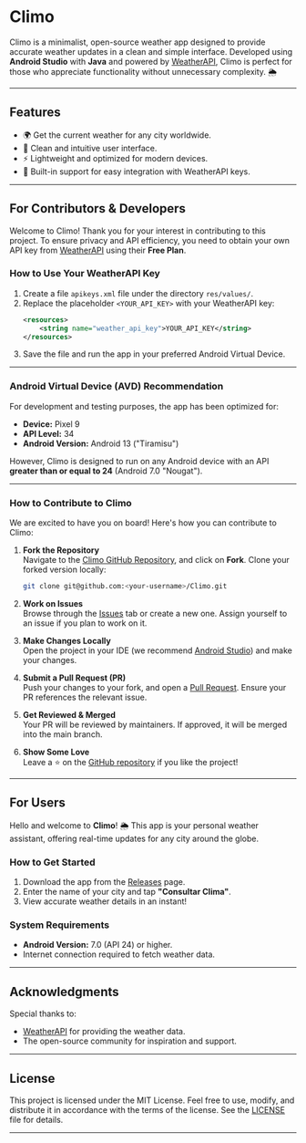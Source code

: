 # **Climo**
Climo is a minimalist, open-source weather app designed to provide accurate weather updates in a clean and simple interface. Developed using **Android Studio** with **Java** and powered by [WeatherAPI](https://www.weatherapi.com/), Climo is perfect for those who appreciate functionality without unnecessary complexity. 🌦️

---

## **Features**
- 🌍 Get the current weather for any city worldwide.
- 🧭 Clean and intuitive user interface.
- ⚡ Lightweight and optimized for modern devices.
- 🔑 Built-in support for easy integration with WeatherAPI keys.

---

## **For Contributors & Developers**
Welcome to Climo! Thank you for your interest in contributing to this project. To ensure privacy and API efficiency, you need to obtain your own API key from [WeatherAPI](https://www.weatherapi.com/) using their **Free Plan**.

### **How to Use Your WeatherAPI Key**
1. Create a file `apikeys.xml` file under the directory `res/values/`.
2. Replace the placeholder `<YOUR_API_KEY>` with your WeatherAPI key:
   ```xml
   <resources>
       <string name="weather_api_key">YOUR_API_KEY</string>
   </resources>
   ```
3. Save the file and run the app in your preferred Android Virtual Device.

---

### **Android Virtual Device (AVD) Recommendation**
For development and testing purposes, the app has been optimized for:
- **Device:** Pixel 9
- **API Level:** 34
- **Android Version:** Android 13 ("Tiramisu")

However, Climo is designed to run on any Android device with an API **greater than or equal to 24** (Android 7.0 "Nougat").

---

### **How to Contribute to Climo**
We are excited to have you on board! Here's how you can contribute to Climo:

1. **Fork the Repository**  
   Navigate to the [Climo GitHub Repository](https://github.com/aaronrojas32/Climo), and click on **Fork**. Clone your forked version locally:
   ```bash
   git clone git@github.com:<your-username>/Climo.git
   ```

2. **Work on Issues**  
   Browse through the [Issues](https://github.com/aaronrojas32/Climo/issues) tab or create a new one. Assign yourself to an issue if you plan to work on it.

3. **Make Changes Locally**  
   Open the project in your IDE (we recommend [Android Studio](https://developer.android.com/studio)) and make your changes.

4. **Submit a Pull Request (PR)**  
   Push your changes to your fork, and open a [Pull Request](https://github.com/aaronrojas32/Climo/pulls). Ensure your PR references the relevant issue.

5. **Get Reviewed & Merged**  
   Your PR will be reviewed by maintainers. If approved, it will be merged into the main branch.

6. **Show Some Love**  
   Leave a ⭐ on the [GitHub repository](https://github.com/aaronrojas32/Climo) if you like the project!

---

## **For Users**
Hello and welcome to **Climo**! 🌦️ This app is your personal weather assistant, offering real-time updates for any city around the globe.

### **How to Get Started**
1. Download the app from the [Releases](https://github.com/aaronrojas32/Climo/releases) page.
2. Enter the name of your city and tap **"Consultar Clima"**.
3. View accurate weather details in an instant!

### **System Requirements**
- **Android Version:** 7.0 (API 24) or higher.
- Internet connection required to fetch weather data.

---

## **Acknowledgments**
Special thanks to:
- [WeatherAPI](https://www.weatherapi.com/) for providing the weather data.
- The open-source community for inspiration and support.

---

## **License**
This project is licensed under the MIT License. Feel free to use, modify, and distribute it in accordance with the terms of the license. See the [LICENSE](https://github.com/aaronrojas32/Climo/blob/main/LICENSE) file for details.

---
